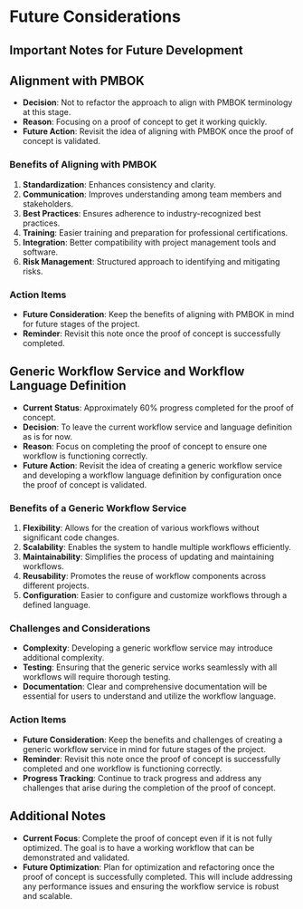 # Future Considerations

## Important Notes for Future Development

## Alignment with PMBOK
- **Decision**: Not to refactor the approach to align with PMBOK terminology at this stage.
- **Reason**: Focusing on a proof of concept to get it working quickly.
- **Future Action**: Revisit the idea of aligning with PMBOK once the proof of concept is validated.

### Benefits of Aligning with PMBOK
1. **Standardization**: Enhances consistency and clarity.
2. **Communication**: Improves understanding among team members and stakeholders.
3. **Best Practices**: Ensures adherence to industry-recognized best practices.
4. **Training**: Easier training and preparation for professional certifications.
5. **Integration**: Better compatibility with project management tools and software.
6. **Risk Management**: Structured approach to identifying and mitigating risks.

### Action Items
- **Future Consideration**: Keep the benefits of aligning with PMBOK in mind for future stages of the project.
- **Reminder**: Revisit this note once the proof of concept is successfully completed.

## Generic Workflow Service and Workflow Language Definition
- **Current Status**: Approximately 60% progress completed for the proof of concept.
- **Decision**: To leave the current workflow service and language definition as is for now.
- **Reason**: Focus on completing the proof of concept to ensure one workflow is functioning correctly.
- **Future Action**: Revisit the idea of creating a generic workflow service and developing a workflow language definition by configuration once the proof of concept is validated.

### Benefits of a Generic Workflow Service
1. **Flexibility**: Allows for the creation of various workflows without significant code changes.
2. **Scalability**: Enables the system to handle multiple workflows efficiently.
3. **Maintainability**: Simplifies the process of updating and maintaining workflows.
4. **Reusability**: Promotes the reuse of workflow components across different projects.
5. **Configuration**: Easier to configure and customize workflows through a defined language.

### Challenges and Considerations
- **Complexity**: Developing a generic workflow service may introduce additional complexity.
- **Testing**: Ensuring that the generic service works seamlessly with all workflows will require thorough testing.
- **Documentation**: Clear and comprehensive documentation will be essential for users to understand and utilize the workflow language.

### Action Items
- **Future Consideration**: Keep the benefits and challenges of creating a generic workflow service in mind for future stages of the project.
- **Reminder**: Revisit this note once the proof of concept is successfully completed and one workflow is functioning correctly.
- **Progress Tracking**: Continue to track progress and address any challenges that arise during the completion of the proof of concept.

## Additional Notes
- **Current Focus**: Complete the proof of concept even if it is not fully optimized. The goal is to have a working workflow that can be demonstrated and validated.
- **Future Optimization**: Plan for optimization and refactoring once the proof of concept is successfully completed. This will include addressing any performance issues and ensuring the workflow service is robust and scalable.



